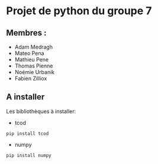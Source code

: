 # Projet de python du groupe 7
## Membres :
- Adam Medragh
- Mateo Pena
- Mathieu Pene
- Thomas Pienne
- Noémie Urbanik
- Fabien Zilliox

## A installer
Les bibliothèques à installer:

- tcod
```
pip install tcod
```
- numpy
```
pip install numpy
```